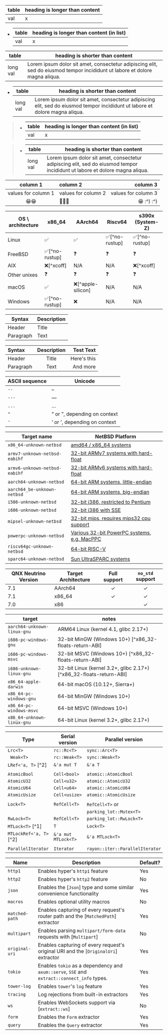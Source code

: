 <!-- Some examples of regular and nested  tables -->
<!-- Examples from https://github.com/rust-lang/rustfmt/blob/728939191e4218e2c1296c7ba3eb36590cbcb9bd/tests/target/issue-4210.rs -->

| table | heading is longer than content |
| ----- | ------------------------------ |
| val   | x                              |

* | table | heading is longer than content (in list) |
  | ----- | ---------------------------------------- |
  | val   | x                                        |

| table    | heading is shorter than content                                                                                             |
| -------- | --------------------------------------------------------------------------------------------------------------------------- |
| long val | Lorem ipsum dolor sit amet, consectetur adipiscing elit, sed do eiusmod tempor incididunt ut labore et dolore magna aliqua. |


* | table    | heading is shorter than content                                                                                             |
  | -------- | --------------------------------------------------------------------------------------------------------------------------- |
  | long val | Lorem ipsum dolor sit amet, consectetur adipiscing elit, sed do eiusmod tempor incididunt ut labore et dolore magna aliqua. |


> * | table | heading is longer than content (in list) |
>   | ----- | ---------------------------------------- |
>   | val   | x                                        |


> * | table    | heading is shorter than content                                                                                             |
>   | -------- | --------------------------------------------------------------------------------------------------------------------------- |
>   | long val | Lorem ipsum dolor sit amet, consectetur adipiscing elit, sed do eiusmod tempor incididunt ut labore et dolore magna aliqua. |


<!-- Some examples with unicode chars with different widths -->

| column 1            | column 2            | column 3            |
| :-----------------: | :------------------ | ------------------: |
| values for column 1 | values for column 2 | values for column 3 |
| 😁😁                | 🎉🎉🎉              | 😁 :^) :^)          |


<!-- Example from https://github.com/rust-lang/rust/blob/b14d8b2ef20c64c1002e2c6c724025c3d0846b91/compiler/rustc_codegen_cranelift/Readme.md?plain=1 -->

| OS \ architecture | x86\_64        | AArch64            | Riscv64        | s390x (System-Z) |
| ----------------- | -------------- | ------------------ | -------------- | ---------------- |
| Linux             | ✅             | ✅                 | ✅[^no-rustup] | ✅[^no-rustup]   |
| FreeBSD           | ✅[^no-rustup] | ❓                 | ❓             | ❓               |
| AIX               | ❌[^xcoff]     | N/A                | N/A            | ❌[^xcoff]       |
| Other unixes      | ❓             | ❓                 | ❓             | ❓               |
| macOS             | ✅             | ❌[^apple-silicon] | N/A            | N/A              |
| Windows           | ✅[^no-rustup] | ❌                 | N/A            | N/A              |


<!-- More examples from https://www.markdownguide.org/extended-syntax -->

| Syntax    | Description |
| --------- | ----------- |
| Header    | Title       |
| Paragraph | Text        |

| Syntax    | Description | Test Text   |
| :-------- | :---------: | ----------: |
| Header    | Title       | Here's this |
| Paragraph | Text        | And more    |

<!-- Example from https://github.com/rust-lang/rust/blob/b14d8b2ef20c64c1002e2c6c724025c3d0846b91/src/doc/rustdoc/src/how-to-write-documentation.md?plain=1#L208 -->

| ASCII sequence | Unicode                      |
| -------------- | ---------------------------- |
| `--`           | –                            |
| `---`          | —                            |
| `...`          | …                            |
| `"`            | “ or ”, depending on context |
| `'`            | ‘ or ’, depending on context |


<!-- Example from https://github.com/rust-lang/rust/blob/b14d8b2ef20c64c1002e2c6c724025c3d0846b91/src/doc/rustc/src/platform-support/netbsd.md?plain=1#L15 -->

| Target name                   | NetBSD Platform                                                                      |
| ----------------------------- | ------------------------------------------------------------------------------------ |
| `x86_64-unknown-netbsd`       | [amd64 / x86_64 systems](https://wiki.netbsd.org/ports/amd64/)                       |
| `armv7-unknown-netbsd-eabihf` | [32-bit ARMv7 systems with hard-float](https://wiki.netbsd.org/ports/evbarm/)        |
| `armv6-unknown-netbsd-eabihf` | [32-bit ARMv6 systems with hard-float](https://wiki.netbsd.org/ports/evbarm/)        |
| `aarch64-unknown-netbsd`      | [64-bit ARM systems, little-endian](https://wiki.netbsd.org/ports/evbarm/)           |
| `aarch64_be-unknown-netbsd`   | [64-bit ARM systems, big-endian](https://wiki.netbsd.org/ports/evbarm/)              |
| `i586-unknown-netbsd`         | [32-bit i386, restricted to Pentium](https://wiki.netbsd.org/ports/i386/)            |
| `i686-unknown-netbsd`         | [32-bit i386 with SSE](https://wiki.netbsd.org/ports/i386/)                          |
| `mipsel-unknown-netbsd`       | [32-bit mips, requires mips32 cpu support](https://wiki.netbsd.org/ports/evbmips/)   |
| `powerpc-unknown-netbsd`      | [Various 32-bit PowerPC systems, e.g. MacPPC](https://wiki.netbsd.org/ports/macppc/) |
| `riscv64gc-unknown-netbsd`    | [64-bit RISC-V](https://wiki.netbsd.org/ports/riscv/)                                |
| `sparc64-unknown-netbsd`      | [Sun UltraSPARC systems](https://wiki.netbsd.org/ports/sparc64/)                     |


<!-- Example from https://github.com/rust-lang/rust/blob/b14d8b2ef20c64c1002e2c6c724025c3d0846b91/src/doc/rustc/src/platform-support/nto-qnx.md?plain=1#L24 -->

| QNX Neutrino Version | Target Architecture | Full support | `no_std` support |
| -------------------- | ------------------- | :----------: | :--------------: |
| 7.1                  | AArch64             | ✓            | ✓                |
| 7.1                  | x86_64              | ✓            | ✓                |
| 7.0                  | x86                 |              | ✓                |

<!-- Example from https://github.com/rust-lang/rust/blob/b14d8b2ef20c64c1002e2c6c724025c3d0846b91/src/doc/rustc/src/platform-support.md?plain=1#L34 -->

| target                      | notes                                                               |
| --------------------------- | ------------------------------------------------------------------- |
| `aarch64-unknown-linux-gnu` | ARM64 Linux (kernel 4.1, glibc 2.17+)                               |
| `i686-pc-windows-gnu`       | 32-bit MinGW (Windows 10+) [^x86_32-floats-return-ABI]              |
| `i686-pc-windows-msvc`      | 32-bit MSVC (Windows 10+) [^x86_32-floats-return-ABI]               |
| `i686-unknown-linux-gnu`    | 32-bit Linux (kernel 3.2+, glibc 2.17+) [^x86_32-floats-return-ABI] |
| `x86_64-apple-darwin`       | 64-bit macOS (10.12+, Sierra+)                                      |
| `x86_64-pc-windows-gnu`     | 64-bit MinGW (Windows 10+)                                          |
| `x86_64-pc-windows-msvc`    | 64-bit MSVC (Windows 10+)                                           |
| `x86_64-unknown-linux-gnu`  | 64-bit Linux (kernel 3.2+, glibc 2.17+)                             |

<!-- Example from https://github.com/rust-lang/rust/blob/b14d8b2ef20c64c1002e2c6c724025c3d0846b91/compiler/rustc_data_structures/src/sync.rs#L17 -->

| Type                    | Serial version      | Parallel version                |
| ----------------------- | ------------------- | ------------------------------- |
| `Lrc<T>`                | `rc::Rc<T>`         | `sync::Arc<T>`                  |
| ` Weak<T>`              | `rc::Weak<T>`       | `sync::Weak<T>`                 |
| `LRef<'a, T>` [^2]      | `&'a mut T`         | `&'a T`                         |
|                         |                     |                                 |
| `AtomicBool`            | `Cell<bool>`        | `atomic::AtomicBool`            |
| `AtomicU32`             | `Cell<u32>`         | `atomic::AtomicU32`             |
| `AtomicU64`             | `Cell<u64>`         | `atomic::AtomicU64`             |
| `AtomicUsize`           | `Cell<usize>`       | `atomic::AtomicUsize`           |
|                         |                     |                                 |
| `Lock<T>`               | `RefCell<T>`        | `RefCell<T>` or                 |
|                         |                     | `parking_lot::Mutex<T>`         |
| `RwLock<T>`             | `RefCell<T>`        | `parking_lot::RwLock<T>`        |
| `MTLock<T>`        [^1] | `T`                 | `Lock<T>`                       |
| `MTLockRef<'a, T>` [^2] | `&'a mut MTLock<T>` | `&'a MTLock<T>`                 |
|                         |                     |                                 |
| `ParallelIterator`      | `Iterator`          | `rayon::iter::ParallelIterator` |


<!-- Example from https://github.com/tokio-rs/axum/blob/50c035c20b7bf7987b9b9b126574852318e92e2c/axum/src/lib.rs#L332 -->

| Name           | Description                                                                                 | Default? |
| -------------- | ------------------------------------------------------------------------------------------- | -------- |
| `http1`        | Enables hyper's `http1` feature                                                             | Yes      |
| `http2`        | Enables hyper's `http2` feature                                                             | No       |
| `json`         | Enables the [`Json`] type and some similar convenience functionality                        | Yes      |
| `macros`       | Enables optional utility macros                                                             | No       |
| `matched-path` | Enables capturing of every request's router path and the [`MatchedPath`] extractor          | Yes      |
| `multipart`    | Enables parsing `multipart/form-data` requests with [`Multipart`]                           | No       |
| `original-uri` | Enables capturing of every request's original URI and the [`OriginalUri`] extractor         | Yes      |
| `tokio`        | Enables `tokio` as a dependency and `axum::serve`, `SSE` and `extract::connect_info` types. | Yes      |
| `tower-log`    | Enables `tower`'s `log` feature                                                             | Yes      |
| `tracing`      | Log rejections from built-in extractors                                                     | Yes      |
| `ws`           | Enables WebSockets support via [`extract::ws`]                                              | No       |
| `form`         | Enables the `Form` extractor                                                                | Yes      |
| `query`        | Enables the `Query` extractor                                                               | Yes      |
